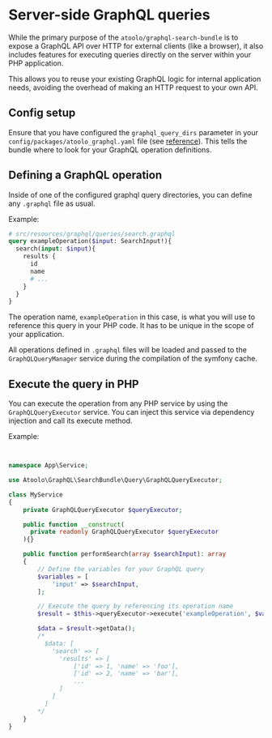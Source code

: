 # Server-side GraphQL queries

While the primary purpose of the `atoolo/graphql-search-bundle` is to expose a GraphQL API over HTTP for external clients (like a browser), it also includes features for executing queries directly on the server within your PHP application.

This allows you to reuse your existing GraphQL logic for internal application needs, avoiding the overhead of making an HTTP request to your own API.

## Config setup

Ensure that you have configured the `graphql_query_dirs` parameter in your `config/packages/atoolo_graphql.yaml` file (see [reference](/develop/bundles/graphql-search/config/#configuration-reference)). This tells the bundle where to look for your GraphQL operation definitions.

## Defining a GraphQL operation

Inside of one of the configured graphql query directories, you can define any `.graphql` file as usual.

Example:
```graphql
# src/resources/graphql/queries/search.graphql
query exampleOperation($input: SearchInput!){ 
  search(input: $input){
    results {
      id
      name
      # ...
    }
  }
}
```

The operation name, `exampleOperation` in this case, is what you will use to reference this query in your PHP code. It has
to be unique in the scope of your application.

All operations defined in `.graphql` files will be loaded and passed to the `GraphQLQueryManager` service during the compilation of the symfony cache.

## Execute the query in PHP

You can execute the operation from any PHP service by using the `GraphQLQueryExecutor` service. You can inject this service via dependency injection and call its execute method.

Example:
```php


namespace App\Service;

use Atoolo\GraphQL\SearchBundle\Query\GraphQLQueryExecutor;

class MyService
{
    private GraphQLQueryExecutor $queryExecutor;

    public function __construct(
      private readonly GraphQLQueryExecutor $queryExecutor
    ){}

    public function performSearch(array $searchInput): array
    {
        // Define the variables for your GraphQL query
        $variables = [
            'input' => $searchInput,
        ];

        // Execute the query by referencing its operation name
        $result = $this->queryExecutor->execute('exampleOperation', $variables);

        $data = $result->getData();
        /*
          $data: [
            'search' => [ 
              'results' => [
                  ['id' => 1, 'name' => 'foo'],
                  ['id' => 2, 'name' => 'bar'],
                  ...
              ]
            ]
          ]
        */
    }
}

```
